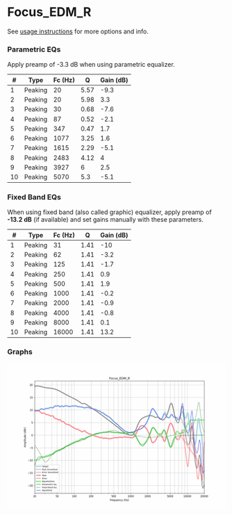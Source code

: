 # Focus_EDM_R
See [usage instructions](https://github.com/jaakkopasanen/AutoEq#usage) for more options and info.

### Parametric EQs
Apply preamp of -3.3 dB when using parametric equalizer.

|   # | Type    |   Fc (Hz) |    Q |   Gain (dB) |
|-----|---------|-----------|------|-------------|
|   1 | Peaking |        20 | 5.57 |        -9.3 |
|   2 | Peaking |        20 | 5.98 |         3.3 |
|   3 | Peaking |        30 | 0.68 |        -7.6 |
|   4 | Peaking |        87 | 0.52 |        -2.1 |
|   5 | Peaking |       347 | 0.47 |         1.7 |
|   6 | Peaking |      1077 | 3.25 |         1.6 |
|   7 | Peaking |      1615 | 2.29 |        -5.1 |
|   8 | Peaking |      2483 | 4.12 |         4   |
|   9 | Peaking |      3927 | 6    |         2.5 |
|  10 | Peaking |      5070 | 5.3  |        -5.1 |

### Fixed Band EQs
When using fixed band (also called graphic) equalizer, apply preamp of **-13.2 dB** (if available) and set gains manually with these parameters.

|   # | Type    |   Fc (Hz) |    Q |   Gain (dB) |
|-----|---------|-----------|------|-------------|
|   1 | Peaking |        31 | 1.41 |       -10   |
|   2 | Peaking |        62 | 1.41 |        -3.2 |
|   3 | Peaking |       125 | 1.41 |        -1.7 |
|   4 | Peaking |       250 | 1.41 |         0.9 |
|   5 | Peaking |       500 | 1.41 |         1.9 |
|   6 | Peaking |      1000 | 1.41 |        -0.2 |
|   7 | Peaking |      2000 | 1.41 |        -0.9 |
|   8 | Peaking |      4000 | 1.41 |        -0.8 |
|   9 | Peaking |      8000 | 1.41 |         0.1 |
|  10 | Peaking |     16000 | 1.41 |        13.2 |

### Graphs
![](./Focus_EDM_R.png)
